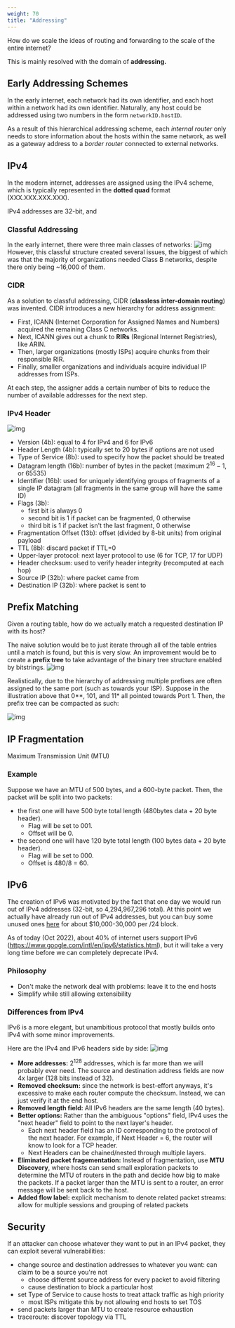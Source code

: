 ```yaml
---
weight: 70
title: "Addressing"
---
```


How do we scale the ideas of routing and forwarding to the scale of the entire internet? 

This is mainly resolved with the domain of **addressing.**

## Early Addressing Schemes
In the early internet, each network had its own identifier, and each host within a network had its own identifier. Naturally, any host could be addressed using two numbers in the form `networkID.hostID`.

As a result of this hierarchical addressing scheme, each *internal router* only needs to store information about the hosts within the same network, as well as a gateway address to a *border router* connected to external networks.

## IPv4
In the modern internet, addresses are assigned using the IPv4 scheme, which is typically represented in the **dotted quad** format (XXX.XXX.XXX.XXX). 

IPv4 addresses are 32-bit, and 

### Classful Addressing
In the early internet, there were three main classes of networks:
![img](</cs168/img/Pasted image 20220918211936.png>)
However, this classful structure created several issues, the biggest of which was that the majority of organizations needed Class B networks, despite there only being ~16,000 of them.


### CIDR
As a solution to classful addressing, CIDR (**classless inter-domain routing**) was invented. CIDR introduces a new hierarchy for address assignment:
 - First, ICANN (Internet Corporation for Assigned Names and Numbers) acquired the remaining Class C networks.
 - Next, ICANN gives out a chunk to **RIRs** (Regional Internet Registries), like ARIN.
 - Then, larger organizations (mostly ISPs) acquire chunks from their responsible RIR.
 - Finally, smaller organizations and individuals acquire individual IP addresses from ISPs.

At each step, the assigner adds a certain number of bits to reduce the number of available addresses for the next step.


### IPv4 Header
![img](</cs168/img/Pasted image 20221003153110.png>)

* Version (4b): equal to 4 for IPv4 and 6 for IPv6
* Header Length (4b): typically set to 20 bytes if options are not used
* Type of Service (8b): used to specify how the packet should be treated
* Datagram length (16b): number of bytes in the packet (maximum $2^{16} - 1$, or 65535)
* Identifier (16b): used for uniquely identifying groups of fragments of a single IP datagram (all fragments in the same group will have the same ID)
* Flags (3b):
	* first bit is always 0
	* second bit is 1 if packet can be fragmented, 0 otherwise
	* third bit is 1 if packet isn't the last fragment, 0 otherwise
* Fragmentation Offset (13b): offset (divided by 8-bit units) from original payload
* TTL (8b): discard packet if TTL=0
* Upper-layer protocol: next layer protocol to use (6 for TCP, 17 for UDP)
* Header checksum: used to verify header integrity (recomputed at each hop)
* Source IP (32b): where packet came from
* Destination IP (32b): where packet is sent to


## Prefix Matching
Given a routing table, how do we actually match a requested destination IP with its host?

The naive solution would be to just iterate through all of the table entries until a match is found, but this is very slow. 
An improvement would be to create a **prefix tree** to take advantage of the binary tree structure enabled by bitstrings.
![img](</cs168/img/Pasted image 20221008151948.png>)


Realistically, due to the hierarchy of addressing multiple prefixes are often assigned to the same port (such as towards your ISP). Suppose in the illustration above that 0**, 101, and 11* all pointed towards Port 1. Then, the prefix tree can be compacted as such:

![img](</cs168/img/Pasted image 20221008152108.png>)





## IP Fragmentation

Maximum Transmission Unit (MTU)

### Example
Suppose we have an MTU of 500 bytes, and a 600-byte packet. Then, the packet will be split into two packets:
 - the first one will have 500 byte total length (480bytes data + 20 byte header). 
	 - Flag will be set to 001.
	 - Offset will be 0.
 - the second one will have 120 byte total length (100 bytes data + 20 byte header).
	 - Flag will be set to 000.
	 - Offset is 480/8 = 60.


## IPv6
The creation of IPv6 was motivated by the fact that one day we would run out of IPv4 addresses (32-bit, so 4,294,967,296 total). At this point we actually have already run out of IPv4 addresses, but you can buy some unused ones [here](https://auctions.ipv4.global/) for about $10,000-30,000 per /24 block. 

As of today (Oct 2022), about 40% of internet users support IPv6 (https://www.google.com/intl/en/ipv6/statistics.html), but it will take a very long time before we can completely deprecate IPv4.

### Philosophy
 - Don't make the network deal with problems: leave it to the end hosts
 - Simplify while still allowing extensibility

### Differences from IPv4
IPv6 is a more elegant, but unambitious protocol that mostly builds onto IPv4 with some minor improvements.

Here are the IPv4 and IPv6 headers side by side:
![img](</cs168/img/Pasted image 20221010105745.png>)

 - **More addresses:** $2^{128}$ addresses, which is far more than we will probably ever need. The source and destination address fields are now 4x larger (128 bits instead of 32).
 - **Removed checksum:** since the network is best-effort anyways, it's excessive to make each router compute the checksum. Instead, we can just verify it at the end host.
 - **Removed length field:** All IPv6 headers are the same length (40 bytes).
 - **Better options:** Rather than the ambiguous "options" field, IPv4 uses the "next header" field to point to the next layer's header.
	 - Each next header field has an ID corresponding to the protocol of the next header. For example, if Next Header = 6, the router will know to look for a TCP header.
	 - Next Headers can be chained/nested through multiple layers.
 - **Eliminated packet fragementation:** Instead of fragmentation, use **MTU Discovery**, where hosts can send small exploration packets to determine the MTU of routers in the path and decide how big to make the packets. If a packet larger than the MTU is sent to a router, an error message will be sent back to the host.
 - **Added flow label:** explicit mechanism to denote related packet streams: allow for multiple sessions and grouping of related packets


## Security

If an attacker can choose whatever they want to put in an IPv4 packet, they can exploit several vulnerabilities:
 - change source and destination addresses to whatever you want: can claim to be a source you're not
	 - choose different source address for every packet to avoid filtering
	 - cause destination to block a particular host
 - set Type of Service to cause hosts to treat attack traffic as high priority
	 - most ISPs mitigate this by not allowing end hosts to set TOS
 - send packets larger than MTU to create resource exhaustion
 - traceroute: discover topology via TTL